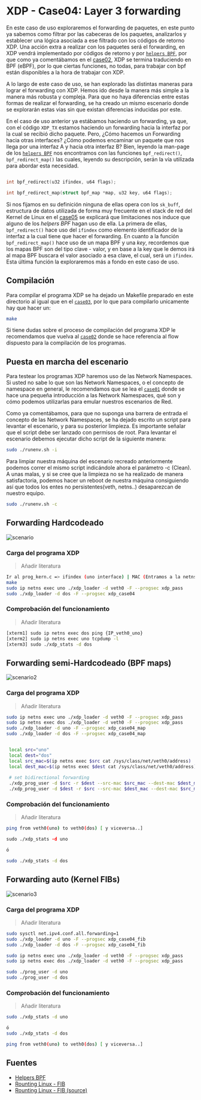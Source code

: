 # XDP - Case04: Layer 3 forwarding

En este caso de uso exploraremos el forwarding de paquetes, en este punto ya sabemos como filtrar por las cabeceras de los paquetes, analizarlos y establecer una lógica asociada a ese filtrado con los códigos de retorno XDP. Una acción extra a realizar con los paquetes será el forwarding, en XDP vendrá implementado por códigos de retorno y por [``helpers BPF``](http://man7.org/linux/man-pages/man7/bpf-helpers.7.html), por que como ya comentábamos en el [case02](https://github.com/davidcawork/TFG/tree/master/src/use_cases/xdp/case02), XDP se termina traduciendo en BPF (eBPF), por lo que ciertas funciones, no todas, para trabajar con bpf están disponibles a la hora de trabajar con XDP. 

A lo largo de este caso de uso, se han explorado las distintas maneras para lograr el forwarding con XDP. Hemos ido desde la manera más simple a la manera más robusta y compleja. Para que no haya diferencias entre estas formas de realizar el forwarding, se ha creado un mismo escenario donde se explorarán estas vias sin que existan diferencias inducidas por este.

En el caso de uso anterior ya estábamos haciendo un forwarding, ya que, con el código ``XDP_TX`` estamos haciendo un forwarding hacia la interfaz por la cual se recibió dicho paquete. Pero, ¿Cómo hacemos un Forwarding hacia otras interfaces? ¿Cómo podemos encaminar un paquete que nos llega por una interfaz A y hacia otra interfaz B? Bien, leyendo la man-page de los [``helpers BPF``](http://man7.org/linux/man-pages/man7/bpf-helpers.7.html) nos encontramos con las funciones ``bpf_redirect()``, ``bpf_redirect_map()`` las cuales, leyendo su descripción, serán la vía utilizada para abordar esta necesidad.

```C

int bpf_redirect(u32 ifindex, u64 flags);

int bpf_redirect_map(struct bpf_map *map, u32 key, u64 flags);

```

Si nos fijamos en su definición ninguna de ellas opera con los ``sk_buff``, estructura de datos utilizada de forma muy frecuente en el stack de red del Kernel de Linux en el [case05](https://github.com/davidcawork/TFG/blob/master/src/use_cases/xdp/case05/) se explicará que limitaciones nos induce que alguno de los _helpers BPF_ hagan uso de ella. La primera de ellas, ``bpf_redirect()`` hace uso del ``ifindex`` como elemento identificador de la interfaz a la cual tiene que hacer el forwarding. En cuanto a la función ``bpf_redirect_map()`` hace uso de un mapa BPF y una _key_, recordemos que los mapas BPF son del tipo clave - valor, y en base a la key que le demos irá al mapa BPF buscara el valor asociado a esa clave, el cual, será un ``ifindex``. Esta última función la exploraremos más a fondo en este caso de uso.


## Compilación

Para compilar el programa XDP se ha dejado un Makefile preparado en este directorio al igual que en el [``case03``](https://github.com/davidcawork/TFG/tree/master/src/use_cases/xdp/case03), por lo que para compilarlo unicamente hay que hacer un:

```bash
make
```
Si tiene dudas sobre el proceso de compilación del programa XDP le recomendamos que vuelva al [``case02``](https://github.com/davidcawork/TFG/tree/master/src/use_cases/xdp/case02) donde se hace referencia al flow dispuesto para la compilación de los programas.

## Puesta en marcha del escenario

Para testear los programas XDP haremos uso de las Network Namespaces. Si usted no sabe lo que son las Network Namespaces, o el concepto de namespace en general, le recomendamos que se lea el [``case01``](https://github.com/davidcawork/TFG/tree/master/src/use_cases/xdp/case01) donde se hace una pequeña introducción a las Network Namespaces, qué son y cómo podemos utilizarlas para emular nuestros escenarios de Red. 

Como ya comentábamos, para que no suponga una barrera de entrada el concepto de las Network Namespaces, se ha dejado escrito un script para levantar el escenario, y para su posterior limpieza. Es importante señalar que el script debe ser lanzado con permisos de root. Para levantar el escenario debemos ejecutar dicho script de la siguiente manera:

```bash
sudo ./runenv.sh -i
```

Para limpiar nuestra máquina del escenario recreado anteriormente podemos correr el mismo script indicándole ahora el parámetro -c (Clean). A unas malas, y si se cree que la limpieza no se ha realizado de manera satisfactoria, podemos hacer un reboot de nuestra máquina consiguiendo así que todos los entes no persistentes(veth, netns..) desaparezcan de nuestro equipo.

```bash
sudo ./runenv.sh -c
```


## Forwarding Hardcodeado

![scenario](../../../../img/use_cases/xdp/case04/scenario_01.png)

### Carga del programa  XDP

> Añadir literatura

```bash
Ir al prog_kern.c => ifindex (uno interface) | MAC (Entramos a la netns miramos la MAC de veth0)
make
sudo ip netns exec uno ./xdp_loader -d veth0 -F --progsec xdp_pass
sudo ./xdp_loader -d dos -F --progsec xdp_case04

```

### Comprobación del funcionamiento

> Añadir literatura

```bash
[xterm1] sudo ip netns exec dos ping {IP_veth0_uno}
[xterm2] sudo ip netns exec uno tcpdump -l
[xterm3] sudo ./xdp_stats -d dos
```
## Forwarding semi-Hardcodeado (BPF maps)

![scenario2](../../../../img/use_cases/xdp/case04/scenario_02.png)

### Carga del programa  XDP

> Añadir literatura

```bash
sudo ip netns exec uno ./xdp_loader -d veth0 -F --progsec xdp_pass
sudo ip netns exec dos ./xdp_loader -d veth0 -F --progsec xdp_pass
sudo ./xdp_loader -d uno -F --progsec xdp_case04_map
sudo ./xdp_loader -d dos -F --progsec xdp_case04_map


 local src="uno"
 local dest="dos"
 local src_mac=$(ip netns exec $src cat /sys/class/net/veth0/address)
 local dest_mac=$(ip netns exec $dest cat /sys/class/net/veth0/address)
 
 # set bidirectional forwarding
 ./xdp_prog_user -d $src -r $dest --src-mac $src_mac --dest-mac $dest_mac
 ./xdp_prog_user -d $dest -r $src --src-mac $dest_mac --dest-mac $src_mac

```

### Comprobación del funcionamiento

> Añadir literatura

```bash
ping from veth0(uno) to veth0(dos) [ y viceversa..]

sudo ./xdp_stats -d uno

ó

sudo ./xdp_stats -d dos

``` 

## Forwarding auto (Kernel FIBs)

![scenario3](../../../../img/use_cases/xdp/case04/scenario_03.png)

### Carga del programa  XDP

> Añadir literatura

```bash
sudo sysctl net.ipv4.conf.all.forwarding=1
sudo ./xdp_loader -d uno -F --progsec xdp_case04_fib
sudo ./xdp_loader -d dos -F --progsec xdp_case04_fib

sudo ip netns exec uno ./xdp_loader -d veth0 -F --progsec xdp_pass
sudo ip netns exec dos ./xdp_loader -d veth0 -F --progsec xdp_pass

sudo ./prog_user -d uno
sudo ./prog_user -d dos

```

### Comprobación del funcionamiento

> Añadir literatura

```bash 
sudo ./xdp_stats -d uno

ó
sudo ./xdp_stats -d dos

ping from veth0(uno) to veth0(dos) [ y viceversa..]
```

## Fuentes

* [Helpers BPF](http://man7.org/linux/man-pages/man7/bpf-helpers.7.html) 
* [Rounting Linux - FIB](https://www.net.in.tum.de/fileadmin/TUM/NET/NET-2015-09-1/NET-2015-09-1_07.pdf)
* [Rounting Linux - FIB (source)](https://github.com/torvalds/linux/blob/master/include/net/fib_rules.h)
